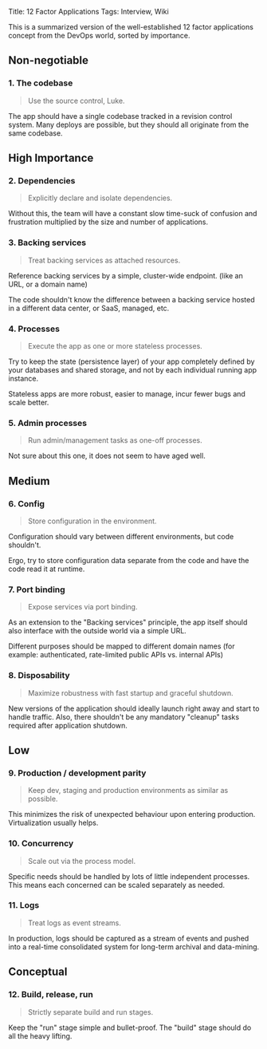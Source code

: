 Title: 12 Factor Applications
Tags: Interview, Wiki

This is a summarized version of the well-established 12 factor applications concept from the DevOps world, sorted by importance. 

## Non-negotiable

### 1. The codebase

> Use the source control, Luke.

The app should have a single codebase tracked in a revision control system. Many deploys are possible, but they should all originate from the same codebase.

## High Importance

### 2. Dependencies

> Explicitly declare and isolate dependencies.

Without this, the team will have a constant slow time-suck of confusion and frustration multiplied by the size and number of applications. 

### 3. Backing services

> Treat backing services as attached resources.

Reference backing services by a simple, cluster-wide endpoint. (like an URL, or a domain name)

The code shouldn't know the difference between a backing service hosted in a different data center, or SaaS, managed, etc.

### 4. Processes

> Execute the app as one or more stateless processes.

Try to keep the state (persistence layer) of your app completely defined by your databases and shared storage, and not by each individual running app instance. 

Stateless apps are more robust, easier to manage, incur fewer bugs and scale better.

### 5. Admin processes

> Run admin/management tasks as one-off processes.

Not sure about this one, it does not seem to have aged well.

## Medium

### 6. Config

> Store configuration in the environment.

Configuration should vary between different environments, but code shouldn't.

Ergo, try to store configuration data separate from the code and have the code read it at runtime.

### 7. Port binding

> Expose services via port binding.

As an extension to the "Backing services" principle, the app itself should also interface with the outside world via a simple URL. 

Different purposes should be mapped to different domain names (for example: authenticated, rate-limited public APIs vs. internal APIs)

### 8. Disposability

> Maximize robustness with fast startup and graceful shutdown.

New versions of the application should ideally launch right away and start to handle traffic. Also, there shouldn't be any mandatory "cleanup" tasks required after application shutdown.

## Low

### 9. Production / development parity

> Keep dev, staging and production environments as similar as possible.

This minimizes the risk of unexpected behaviour upon entering production. Virtualization usually helps.

### 10. Concurrency

> Scale out via the process model.

Specific needs should be handled by lots of little independent processes. This means each concerned can be scaled separately as needed.  

### 11. Logs

> Treat logs as event streams.

In production, logs should be captured as a stream of events and pushed into a real-time consolidated system for long-term archival and data-mining. 

## Conceptual

### 12. Build, release, run

> Strictly separate build and run stages.

Keep the "run" stage simple and bullet-proof. The "build" stage should do all the heavy lifting. 
